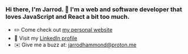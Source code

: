 ### Hi there, I'm Jarrod. 👋 I'm a web and software developer that loves JavaScript and React a bit too much.

- ✏️ Come check out [my personal website](https://www.jarrodhammond.com/)
- 💼 Visit my [LinkedIn profile](https://www.linkedin.com/in/jarrodhammond/)
- ✉️ Give me a buzz at: [jarrodhammond@proton.me](mailto:jarrodhammond@proton.me)

<!--
**jarrodhammond/jarrodhammond** is a ✨ _special_ ✨ repository because its `README.md` (this file) appears on your GitHub profile.

Here are some ideas to get you started:

- 🔭 I’m currently working on ...
- 🌱 I’m currently learning ...
- 👯 I’m looking to collaborate on ...
- 🤔 I’m looking for help with ...
- 💬 Ask me about ...
- 📫 How to reach me: ...
- 😄 Pronouns: ...
- ⚡ Fun fact: ...
-->
